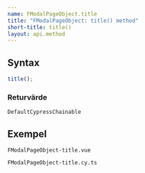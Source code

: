 ```yaml
---
name: FModalPageObject.title
title: "FModalPageObject: title() method"
short-title: title()
layout: api.method
---
```


## Syntax

```ts nocompile nolint
title();
```

### Returvärde

`DefaultCypressChainable`

## Exempel

```import static
FModalPageObject-title.vue
```

```import
FModalPageObject-title.cy.ts
```
